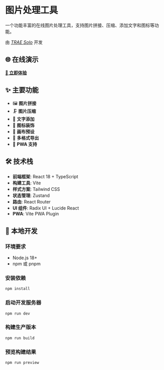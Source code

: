 # 图片处理工具

一个功能丰富的在线图片处理工具，支持图片拼接、压缩、添加文字和图标等功能。

由 *[TRAE Solo](https://www.trae.ai/solo)* 开发

## 🌐 在线演示

**[🚀 立即体验](https://LiangCY.github.io/image-tools/)**

## ✨ 主要功能

- 🖼️ **图片拼接**
- 🗜️ **图片压缩**
- 📝 **文字添加**
- 🎨 **图标装饰**
- 📐 **画布预设**
- 💾 **多格式导出**
- 🔄 **PWA 支持**

## 🛠️ 技术栈

- **前端框架**: React 18 + TypeScript
- **构建工具**: Vite
- **样式方案**: Tailwind CSS
- **状态管理**: Zustand
- **路由**: React Router
- **UI 组件**: Radix UI + Lucide React
- **PWA**: Vite PWA Plugin

## 🚀 本地开发

### 环境要求

- Node.js 18+
- npm 或 pnpm

### 安装依赖

```bash
npm install
```

### 启动开发服务器

```bash
npm run dev
```

### 构建生产版本

```bash
npm run build
```

### 预览构建结果

```bash
npm run preview
```
